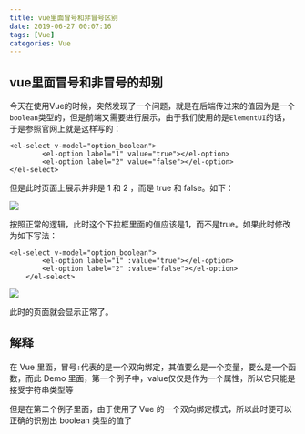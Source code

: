 ```yaml
---
title: vue里面冒号和非冒号区别
date: 2019-06-27 00:07:16
tags: [Vue]
categories: Vue
---
```

## vue里面冒号和非冒号的却别

今天在使用Vue的时候，突然发现了一个问题，就是在后端传过来的值因为是一个`boolean`类型的，但是前端又需要进行展示，由于我们使用的是`ElementUI`的话，于是参照官网上就是这样写的：

```vue
<el-select v-model="option_boolean">
        <el-option label="1" value="true"></el-option>
        <el-option label="2" value="false"></el-option>
</el-select>
```

但是此时页面上展示并非是 1 和 2 ，而是 true 和 false。如下：

![](https://szhtc-1252780558.cos.ap-shanghai.myqcloud.com/%E6%9C%89%E9%81%93%E4%BA%91%E7%AC%94%E8%AE%B0/%E5%B1%8F%E5%B9%95%E5%BF%AB%E7%85%A7%202019-06-26%20%E4%B8%8B%E5%8D%8810.20.15.png)

按照正常的逻辑，此时这个下拉框里面的值应该是1，而不是true。如果此时修改为如下写法：

```vue
<el-select v-model="option_boolean">
        <el-option label="1" :value="true"></el-option>
        <el-option label="2" :value="false"></el-option>
    </el-select>
```

![](https://szhtc-1252780558.cos.ap-shanghai.myqcloud.com/%E5%B1%8F%E5%B9%95%E5%BF%AB%E7%85%A7%202019-06-26%20%E4%B8%8B%E5%8D%8810.22.58.png)

此时的页面就会显示正常了。





## 解释

在 Vue 里面，冒号`:`代表的是一个双向绑定，其值要么是一个变量，要么是一个函数，而此 Demo 里面，第一个例子中，value仅仅是作为一个属性，所以它只能是接受字符串类型等

但是在第二个例子里面，由于使用了 Vue 的一个双向绑定模式，所以此时便可以正确的识别出 boolean 类型的值了